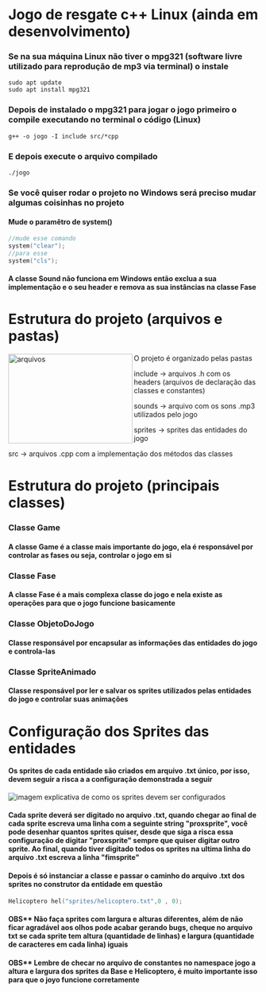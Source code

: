 # Jogo de resgate c++ Linux (ainda em desenvolvimento)
### Se na sua máquina Linux não tiver o mpg321 (software livre utilizado para reprodução de mp3 via terminal) o instale
```shell
sudo apt update
sudo apt install mpg321
```
### Depois de instalado o mpg321 para jogar o jogo primeiro o compile executando no terminal o código (Linux)
```shell
g++ -o jogo -I include src/*cpp
```

### E depois execute o arquivo compilado
```shell
./jogo
```

### Se você quiser rodar o projeto no Windows será preciso mudar algumas coisinhas no projeto
#### Mude o paramêtro de system()
```c++
//mude esse comando 
system("clear");
//para esse
system("cls");
```
#### A classe Sound não funciona em Windows então exclua a sua implementação e o seu header e remova as sua instâncias na classe Fase

# Estrutura do projeto (arquivos e pastas)
<div>
<img src="https://github.com/JoaoPauloFialho/imagens/blob/main/Captura%20de%20tela%20de%202023-06-14%2015-59-08.png" alt="arquivos" align="left" width="250rem" height="180rem"/>
<p>O projeto é organizado pelas pastas</p>
<p>include -> arquivos .h com os headers (arquivos de declaração das classes e constantes)</p>
<p>sounds -> arquivo com os sons .mp3 utilizados pelo jogo</p>
<p>sprites -> sprites das entidades do jogo</p>
<p>src -> arquivos .cpp com a implementação dos métodos das classes</p>
<div/>

# Estrutura do projeto (principais classes)

### Classe Game
#### A classe Game é a classe mais importante do jogo, ela é responsável por controlar as fases ou seja, controlar o jogo em si

### Classe Fase
#### A classe Fase é a mais complexa classe do jogo e nela existe as operações para que o jogo funcione basicamente

### Classe ObjetoDoJogo
#### Classe responsável por encapsular as informações das entidades do jogo e controla-las

### Classe SpriteAnimado
#### Classe responsável por ler e salvar os sprites utilizados pelas entidades do jogo e controlar suas animações

# Configuração dos Sprites das entidades
#### Os sprites de cada entidade são criados em arquivo .txt único, por isso, devem seguir a risca a a configuração demonstrada a seguir
![imagem explicativa de como os sprites devem ser configurados](https://github.com/JoaoPauloFialho/imagens/blob/main/helicoptero.png)
#### Cada sprite deverá ser digitado no arquivo .txt, quando chegar ao final de cada sprite escreva uma linha com a seguinte string "proxsprite", você pode desenhar quantos sprites quiser, desde que siga a risca essa  configuração de digitar "proxsprite" sempre que quiser digitar outro sprite. Ao final, quando tiver digitado todos os sprites na ultima linha do arquivo .txt escreva a linha "fimsprite"

#### Depois é só instanciar a classe e passar o caminho do arquivo .txt dos sprites no construtor da entidade em questão

```c++
Helicoptero hel("sprites/helicoptero.txt",0 , 0);
```

#### OBS** Não faça sprites com largura e alturas diferentes, além de não ficar agradável aos olhos pode acabar gerando bugs, cheque no arquivo txt se cada sprite tem altura (quantidade de linhas) e largura (quantidade de caracteres em cada linha) iguais

#### OBS** Lembre de checar no arquivo de constantes no namespace jogo a altura e largura dos sprites da Base e Helicoptero, é muito importante isso para que o joyo funcione corretamente

